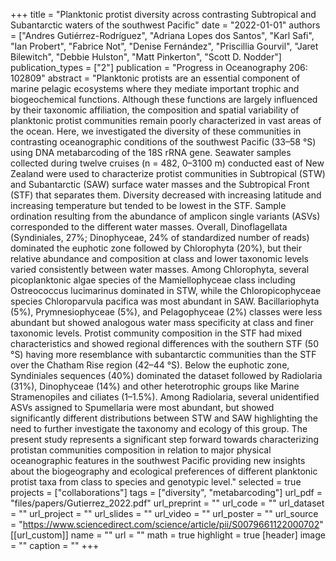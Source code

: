 +++
title = "Planktonic protist diversity across contrasting Subtropical and Subantarctic waters of the southwest Pacific"
date = "2022-01-01"
authors = ["Andres Gutiérrez-Rodríguez", "Adriana Lopes dos Santos", "Karl Safi", "Ian Probert", "Fabrice Not", "Denise Fernández", "Priscillia Gourvil", "Jaret Bilewitch", "Debbie Hulston", "Matt Pinkerton", "Scott D. Nodder"]
publication_types = ["2"]
publication = "Progress in Oceanography 206: 102809"
abstract = "Planktonic protists are an essential component of marine pelagic ecosystems where they mediate important trophic and biogeochemical functions. Although these functions are largely influenced by their taxonomic affiliation, the composition and spatial variability of planktonic protist communities remain poorly characterized in vast areas of the ocean. Here, we investigated the diversity of these communities in contrasting oceanographic conditions of the southwest Pacific (33–58 °S) using DNA metabarcoding of the 18S rRNA gene. Seawater samples collected during twelve cruises (n = 482, 0–3100 m) conducted east of New Zealand were used to characterize protist communities in Subtropical (STW) and Subantarctic (SAW) surface water masses and the Subtropical Front (STF) that separates them. Diversity decreased with increasing latitude and increasing temperature but tended to be lowest in the STF. Sample ordination resulting from the abundance of amplicon single variants (ASVs) corresponded to the different water masses. Overall, Dinoflagellata (Syndiniales, 27%; Dinophyceae, 24% of standardized number of reads) dominated the euphotic zone followed by Chlorophyta (20%), but their relative abundance and composition at class and lower taxonomic levels varied consistently between water masses. Among Chlorophyta, several picoplanktonic algae species of the Mamiellophyceae class including Ostreococcus lucimarinus dominated in STW, while the Chloropicophyceae species Chloroparvula pacifica was most abundant in SAW. Bacillariophyta (5%), Prymnesiophyceae (5%), and Pelagophyceae (2%) classes were less abundant but showed analogous water mass specificity at class and finer taxonomic levels. Protist community composition in the STF had mixed characteristics and showed regional differences with the southern STF (50 °S) having more resemblance with subantarctic communities than the STF over the Chatham Rise region (42–44 °S). Below the euphotic zone, Syndiniales sequences (40%) dominated the dataset followed by Radiolaria (31%), Dinophyceae (14%) and other heterotrophic groups like Marine Stramenopiles and ciliates (1–1.5%). Among Radiolaria, several unidentified ASVs assigned to Spumellaria were most abundant, but showed significantly different distributions between STW and SAW highlighting the need to further investigate the taxonomy and ecology of this group. The present study represents a significant step forward towards characterizing protistan communities composition in relation to major physical oceanographic features in the southwest Pacific providing new insights about the biogeography and ecological preferences of different planktonic protist taxa from class to species and genotypic level."
selected = true
projects = ["collaborations"]
tags = ["diversity", "metabarcoding"]
url_pdf = "files/papers/Gutierrez_2022.pdf"
url_preprint = ""
url_code = ""
url_dataset = ""
url_project = ""
url_slides = ""
url_video = ""
url_poster = ""
url_source = "https://www.sciencedirect.com/science/article/pii/S0079661122000702"
[[url_custom]]
    name = ""
    url = ""
math = true
highlight = true
[header]
image = ""
caption = ""
+++
